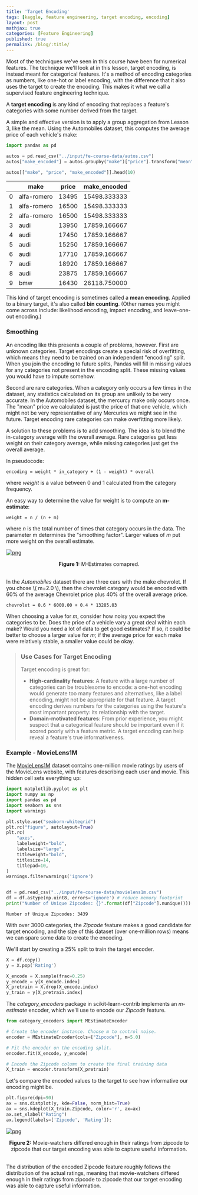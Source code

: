 ```yaml
---
title: 'Target Encoding'
tags: [kaggle, feature engineering, target encoding, encoding]
layout: post
mathjax: true
categories: [Feature Engineering]
published: true
permalink: /blog/:title/
---
```


Most of the techniques we've seen in this course have been for numerical features. The technique we'll look at in this lesson, target encoding, is instead meant for categorical features. It's a method of encoding categories as numbers, like one-hot or label encoding, with the difference that it also uses the target to create the encoding. This makes it what we call a supervised feature engineering technique.


A **target encoding** is any kind of encoding that replaces a feature's categories with some number derived from the target.

A simple and effective version is to apply a group aggregation from Lesson 3, like the mean. Using the Automobiles dataset, this computes the average price of each vehicle's make:

```python
import pandas as pd

autos = pd.read_csv("../input/fe-course-data/autos.csv")
autos["make_encoded"] = autos.groupby("make")["price"].transform("mean")

autos[["make", "price", "make_encoded"]].head(10)
```

<div class="table-wrapper" markdown="block">

|     | make        | price | make_encoded | 
|-----|-------------|-------|--------------|
| 0   | alfa-romero | 13495 | 15498.333333 | 
| 1   | alfa-romero | 16500 | 15498.333333 | 
| 2   | alfa-romero | 16500 | 15498.333333 | 
| 3   | audi        | 13950 | 17859.166667 | 
| 4   | audi        | 17450 | 17859.166667 | 
| 5   | audi        | 15250 | 17859.166667 | 
| 6   | audi        | 17710 | 17859.166667 |
| 7   | audi        | 18920 | 17859.166667 | 
| 8   | audi        | 23875 | 17859.166667 | 
| 9   | bmw         | 16430 | 26118.750000 | 


</div>

This kind of target encoding is sometimes called a **mean encoding**. Applied to a binary target, it's also called **bin counting**. (Other names you might come across include: likelihood encoding, impact encoding, and leave-one-out encoding.)

### Smoothing

An encoding like this presents a couple of problems, however. First are unknown categories. Target encodings create a special risk of overfitting, which means they need to be trained on an independent "encoding" split. When you join the encoding to future splits, Pandas will fill in missing values for any categories not present in the encoding split. These missing values you would have to impute somehow.

Second are rare categories. When a category only occurs a few times in the dataset, any statistics calculated on its group are unlikely to be very accurate. In the Automobiles dataset, the mercurcy make only occurs once. The "mean" price we calculated is just the price of that one vehicle, which might not be very representative of any Mercuries we might see in the future. Target encoding rare categories can make overfitting more likely.

A solution to these problems is to add smoothing. The idea is to blend the in-category average with the overall average. Rare categories get less weight on their category average, while missing categories just get the overall average.

In pseudocode:

    encoding = weight * in_category + (1 - weight) * overall

where *weight* is a value between 0 and 1 calculated from the category frequency.

An easy way to determine the value for weight is to compute an **m-estimate**:

    weight = n / (n + m)

where *n* is the total number of times that category occurs in the data. The parameter m determines the "smoothing factor". Larger values of *m* put more weight on the overall estimate.

    

[![png](https://raw.githubusercontent.com/tomchiang30115/tomchiang30115.github.io/main/_posts/2021-12-06-target-encoding/1.png#center)](https://raw.githubusercontent.com/tomchiang30115/tomchiang30115.github.io/main/_posts/2021-12-06-target-encoding/1.png)
<center><b>Figure 1:</b> M-Estimates comapred.</center><br>     

In the *Automobiles* dataset there are three cars with the make chevrolet. If you chose \\( m=2.0 \\), then the chevrolet category would be encoded with 60% of the average Chevrolet price plus 40% of the overall average price.    

    chevrolet = 0.6 * 6000.00 + 0.4 * 13285.03

When choosing a value for *m*, consider how noisy you expect the categories to be. Does the price of a vehicle vary a great deal within each make? Would you need a lot of data to get good estimates? If so, it could be better to choose a larger value for *m*; if the average price for each make were relatively stable, a smaller value could be okay.

> ### Use Cases for Target Encoding
> Target encoding is great for:
> - **High-cardinality features**: A feature with a large number of categories can be troublesome to encode: a one-hot encoding would generate too many features and alternatives, like a label encoding, might not be appropriate for that feature. A target encoding derives numbers for the categories using the feature's most important property: its relationship with the target.
> - **Domain-motivated features**: From prior experience, you might suspect that a categorical feature should be important even if it scored poorly with a feature metric. A target encoding can help reveal a feature's true informativeness.

### Example - MovieLens1M

The [MovieLens1M](https://www.kaggle.com/grouplens/movielens-20m-dataset) dataset contains one-million movie ratings by users of the MovieLens website, with features describing each user and movie. This hidden cell sets everything up:

```python
import matplotlib.pyplot as plt
import numpy as np
import pandas as pd
import seaborn as sns
import warnings

plt.style.use("seaborn-whitegrid")
plt.rc("figure", autolayout=True)
plt.rc(
    "axes",
    labelweight="bold",
    labelsize="large",
    titleweight="bold",
    titlesize=14,
    titlepad=10,
)
warnings.filterwarnings('ignore')


df = pd.read_csv("../input/fe-course-data/movielens1m.csv")
df = df.astype(np.uint8, errors='ignore') # reduce memory footprint
print("Number of Unique Zipcodes: {}".format(df["Zipcode"].nunique()))
```

    Number of Unique Zipcodes: 3439

With over 3000 categories, the *Zipcode* feature makes a good candidate for target encoding, and the size of this dataset (over one-million rows) means we can spare some data to create the encoding.

We'll start by creating a 25% split to train the target encoder.

```python
X = df.copy()
y = X.pop('Rating')

X_encode = X.sample(frac=0.25)
y_encode = y[X_encode.index]
X_pretrain = X.drop(X_encode.index)
y_train = y[X_pretrain.index]
```

The *category_encoders* package in scikit-learn-contrib implements an *m-estimate* encoder, which we'll use to encode our *Zipcode* feature.

```python
from category_encoders import MEstimateEncoder

# Create the encoder instance. Choose m to control noise.
encoder = MEstimateEncoder(cols=["Zipcode"], m=5.0)

# Fit the encoder on the encoding split.
encoder.fit(X_encode, y_encode)

# Encode the Zipcode column to create the final training data
X_train = encoder.transform(X_pretrain)
```

Let's compare the encoded values to the target to see how informative our encoding might be.

```python
plt.figure(dpi=90)
ax = sns.distplot(y, kde=False, norm_hist=True)
ax = sns.kdeplot(X_train.Zipcode, color='r', ax=ax)
ax.set_xlabel("Rating")
ax.legend(labels=['Zipcode', 'Rating']);
```

[![png](https://raw.githubusercontent.com/tomchiang30115/tomchiang30115.github.io/main/_posts/2021-12-06-target-encoding/2.png#center)](https://raw.githubusercontent.com/tomchiang30115/tomchiang30115.github.io/main/_posts/2021-12-06-target-encoding/2.png)
<center><b>Figure 2:</b> Movie-watchers differed enough in their ratings from zipcode to zipcode that our target encoding was able to capture useful information.</center><br>  

The distribution of the encoded Zipcode feature roughly follows the distribution of the actual ratings, meaning that movie-watchers differed enough in their ratings from zipcode to zipcode that our target encoding was able to capture useful information.